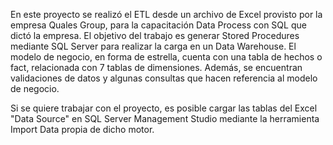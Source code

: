En este proyecto se realizó el ETL desde un archivo de Excel provisto por la empresa Quales Group, para la capacitación Data Process con SQL que dictó la empresa.
El objetivo del trabajo es generar Stored Procedures mediante SQL Server para realizar la carga en un Data Warehouse. El modelo de negocio, en forma de estrella, cuenta con una tabla de hechos o fact, relacionada con 7 tablas de dimensiones. Además, se encuentran validaciones de datos y algunas consultas que hacen referencia al modelo de negocio.

Si se quiere trabajar con el proyecto, es posible cargar las tablas del Excel "Data Source" en SQL Server Management Studio mediante la herramienta Import Data propia de dicho motor. 
